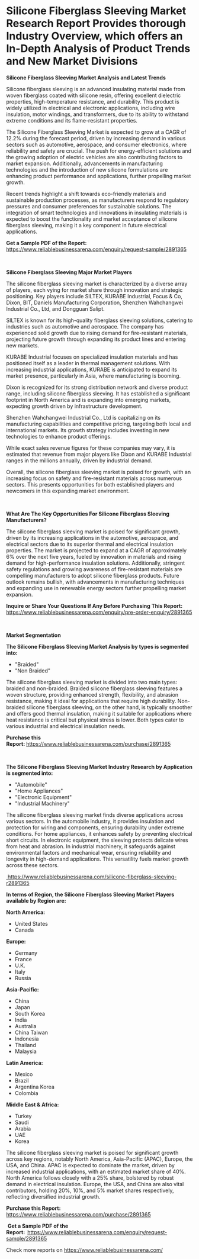 <p><h1>Silicone Fiberglass Sleeving Market Research Report Provides thorough Industry Overview, which offers an In-Depth Analysis of Product Trends and New Market Divisions</h1></p><p><strong>Silicone Fiberglass Sleeving Market Analysis and Latest Trends</strong></p>
<p><p>Silicone fiberglass sleeving is an advanced insulating material made from woven fiberglass coated with silicone resin, offering excellent dielectric properties, high-temperature resistance, and durability. This product is widely utilized in electrical and electronic applications, including wire insulation, motor windings, and transformers, due to its ability to withstand extreme conditions and its flame-resistant properties.</p><p>The Silicone Fiberglass Sleeving Market is expected to grow at a CAGR of 12.2% during the forecast period, driven by increasing demand in various sectors such as automotive, aerospace, and consumer electronics, where reliability and safety are crucial. The push for energy-efficient solutions and the growing adoption of electric vehicles are also contributing factors to market expansion. Additionally, advancements in manufacturing technologies and the introduction of new silicone formulations are enhancing product performance and applications, further propelling market growth.</p><p>Recent trends highlight a shift towards eco-friendly materials and sustainable production processes, as manufacturers respond to regulatory pressures and consumer preferences for sustainable solutions. The integration of smart technologies and innovations in insulating materials is expected to boost the functionality and market acceptance of silicone fiberglass sleeving, making it a key component in future electrical applications.</p></p>
<p><strong>Get a Sample PDF of the Report:&nbsp;</strong> <a href="https://www.reliablebusinessarena.com/enquiry/request-sample/2891365?utm_campaign=3218&utm_medium=2&utm_source=Github&utm_content=ia&utm_term=14032025&utm_id=silicone-fiberglass-sleeving">https://www.reliablebusinessarena.com/enquiry/request-sample/2891365</a></p>
<p>&nbsp;</p>
<p><strong>Silicone Fiberglass Sleeving Major Market Players</strong></p>
<p><p>The silicone fiberglass sleeving market is characterized by a diverse array of players, each vying for market share through innovation and strategic positioning. Key players include SILTEX, KURABE Industrial, Focus & Co, Dixon, BIT, Daniels Manufacturing Corporation, Shenzhen Wahchangwei Industrial Co., Ltd, and Dongguan Salipt. </p><p>SILTEX is known for its high-quality fiberglass sleeving solutions, catering to industries such as automotive and aerospace. The company has experienced solid growth due to rising demand for fire-resistant materials, projecting future growth through expanding its product lines and entering new markets.</p><p>KURABE Industrial focuses on specialized insulation materials and has positioned itself as a leader in thermal management solutions. With increasing industrial applications, KURABE is anticipated to expand its market presence, particularly in Asia, where manufacturing is booming.</p><p>Dixon is recognized for its strong distribution network and diverse product range, including silicone fiberglass sleeving. It has established a significant footprint in North America and is expanding into emerging markets, expecting growth driven by infrastructure development.</p><p>Shenzhen Wahchangwei Industrial Co., Ltd is capitalizing on its manufacturing capabilities and competitive pricing, targeting both local and international markets. Its growth strategy includes investing in new technologies to enhance product offerings.</p><p>While exact sales revenue figures for these companies may vary, it is estimated that revenue from major players like Dixon and KURABE Industrial ranges in the millions annually, driven by industrial demand.</p><p>Overall, the silicone fiberglass sleeving market is poised for growth, with an increasing focus on safety and fire-resistant materials across numerous sectors. This presents opportunities for both established players and newcomers in this expanding market environment.</p></p>
<p>&nbsp;</p>
<p><strong>What Are The Key Opportunities For Silicone Fiberglass Sleeving Manufacturers?</strong></p>
<p><p>The silicone fiberglass sleeving market is poised for significant growth, driven by its increasing applications in the automotive, aerospace, and electrical sectors due to its superior thermal and electrical insulation properties. The market is projected to expand at a CAGR of approximately 6% over the next five years, fueled by innovation in materials and rising demand for high-performance insulation solutions. Additionally, stringent safety regulations and growing awareness of fire-resistant materials are compelling manufacturers to adopt silicone fiberglass products. Future outlook remains bullish, with advancements in manufacturing techniques and expanding use in renewable energy sectors further propelling market expansion.</p></p>
<p><strong>Inquire or Share Your Questions If Any Before Purchasing This Report:</strong> <a href="https://www.reliablebusinessarena.com/enquiry/pre-order-enquiry/2891365?utm_campaign=3218&utm_medium=2&utm_source=Github&utm_content=ia&utm_term=14032025&utm_id=silicone-fiberglass-sleeving">https://www.reliablebusinessarena.com/enquiry/pre-order-enquiry/2891365</a></p>
<p>&nbsp;</p>
<p><strong>Market Segmentation</strong></p>
<p><strong>The Silicone Fiberglass Sleeving Market Analysis by types is segmented into:</strong></p>
<p><ul><li>"Braided"</li><li>"Non Braided"</li></ul></p>
<p><p>The silicone fiberglass sleeving market is divided into two main types: braided and non-braided. Braided silicone fiberglass sleeving features a woven structure, providing enhanced strength, flexibility, and abrasion resistance, making it ideal for applications that require high durability. Non-braided silicone fiberglass sleeving, on the other hand, is typically smoother and offers good thermal insulation, making it suitable for applications where heat resistance is critical but physical stress is lower. Both types cater to various industrial and electrical insulation needs.</p></p>
<p><strong>Purchase this Report:&nbsp;</strong><a href="https://www.reliablebusinessarena.com/purchase/2891365?utm_campaign=3218&utm_medium=2&utm_source=Github&utm_content=ia&utm_term=14032025&utm_id=silicone-fiberglass-sleeving">https://www.reliablebusinessarena.com/purchase/2891365</a></p>
<p>&nbsp;</p>
<p><strong>The Silicone Fiberglass Sleeving Market Industry Research by Application is segmented into:</strong></p>
<p><ul><li>"Automobile"</li><li>"Home Appliances"</li><li>"Electronic Equipment"</li><li>"Industrial Machinery"</li></ul></p>
<p><p>The silicone fiberglass sleeving market finds diverse applications across various sectors. In the automobile industry, it provides insulation and protection for wiring and components, ensuring durability under extreme conditions. For home appliances, it enhances safety by preventing electrical short circuits. In electronic equipment, the sleeving protects delicate wires from heat and abrasion. In industrial machinery, it safeguards against environmental factors and mechanical wear, ensuring reliability and longevity in high-demand applications. This versatility fuels market growth across these sectors.</p></p>
<p><a href="https://www.reliablebusinessarena.com/silicone-fiberglass-sleeving-r2891365?utm_campaign=3218&utm_medium=2&utm_source=Github&utm_content=ia&utm_term=14032025&utm_id=silicone-fiberglass-sleeving">&nbsp;https://www.reliablebusinessarena.com/silicone-fiberglass-sleeving-r2891365</a></p>
<p><strong>In terms of Region, the Silicone Fiberglass Sleeving Market Players available by Region are:</strong></p>
<p>
    <p> <strong> North America: </strong>
        <ul>
            <li>United States</li>
            <li>Canada</li>
        </ul>
        </p> 
    <p> <strong> Europe: </strong>
        <ul>
            <li>Germany</li>
            <li>France</li>
            <li>U.K.</li>
            <li>Italy</li>
            <li>Russia</li>
        </ul>
        </p> 
    <p> <strong> Asia-Pacific: </strong>
        <ul>
            <li>China</li>
            <li>Japan</li>
            <li>South Korea</li>
            <li>India</li>
            <li>Australia</li>
            <li>China Taiwan</li>
            <li>Indonesia</li>
            <li>Thailand</li>
            <li>Malaysia</li>
        </ul>
        </p> 
    <p> <strong> Latin America: </strong>
        <ul>
            <li>Mexico</li>
            <li>Brazil</li>
            <li>Argentina Korea</li>
            <li>Colombia</li>
        </ul>
        </p> 
    <p> <strong> Middle East & Africa: </strong>
        <ul>
            <li>Turkey</li>
            <li>Saudi</li>
            <li>Arabia</li>
            <li>UAE</li>
            <li>Korea</li>
        </ul>
    </p>
    </p>
<p><p>The silicone fiberglass sleeving market is poised for significant growth across key regions, notably North America, Asia-Pacific (APAC), Europe, the USA, and China. APAC is expected to dominate the market, driven by increased industrial applications, with an estimated market share of 40%. North America follows closely with a 25% share, bolstered by robust demand in electrical insulation. Europe, the USA, and China are also vital contributors, holding 20%, 10%, and 5% market shares respectively, reflecting diversified industrial growth.</p></p>
<p><strong>Purchase this Report: </strong><a href="https://www.reliablebusinessarena.com/purchase/2891365?utm_campaign=3218&utm_medium=2&utm_source=Github&utm_content=ia&utm_term=14032025&utm_id=silicone-fiberglass-sleeving">https://www.reliablebusinessarena.com/purchase/2891365</a></p>
<p>&nbsp;<strong>Get a Sample PDF of the Report:&nbsp;&nbsp;</strong><a href="https://www.reliablebusinessarena.com/enquiry/request-sample/2891365?utm_campaign=3218&utm_medium=2&utm_source=Github&utm_content=ia&utm_term=14032025&utm_id=silicone-fiberglass-sleeving">https://www.reliablebusinessarena.com/enquiry/request-sample/2891365</a></p>
<p><strong></strong></p>
<p>Check more reports on <a href="https://www.reliablebusinessarena.com/?utm_campaign=3218&utm_medium=2&utm_source=Github&utm_content=ia&utm_term=14032025&utm_id=silicone-fiberglass-sleeving">https://www.reliablebusinessarena.com/</a></p>